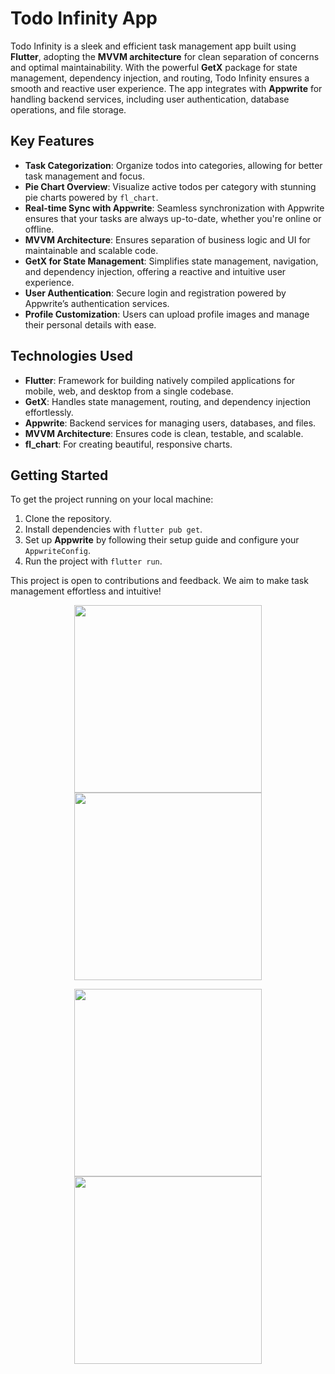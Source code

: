 # Todo Infinity App

Todo Infinity is a sleek and efficient task management app built using **Flutter**, adopting the **MVVM architecture** for clean separation of concerns and optimal maintainability. With the powerful **GetX** package for state management, dependency injection, and routing, Todo Infinity ensures a smooth and reactive user experience. The app integrates with **Appwrite** for handling backend services, including user authentication, database operations, and file storage.

## Key Features
- **Task Categorization**: Organize todos into categories, allowing for better task management and focus.
- **Pie Chart Overview**: Visualize active todos per category with stunning pie charts powered by `fl_chart`.
- **Real-time Sync with Appwrite**: Seamless synchronization with Appwrite ensures that your tasks are always up-to-date, whether you're online or offline.
- **MVVM Architecture**: Ensures separation of business logic and UI for maintainable and scalable code.
- **GetX for State Management**: Simplifies state management, navigation, and dependency injection, offering a reactive and intuitive user experience.
- **User Authentication**: Secure login and registration powered by Appwrite’s authentication services.
- **Profile Customization**: Users can upload profile images and manage their personal details with ease.

## Technologies Used
- **Flutter**: Framework for building natively compiled applications for mobile, web, and desktop from a single codebase.
- **GetX**: Handles state management, routing, and dependency injection effortlessly.
- **Appwrite**: Backend services for managing users, databases, and files.
- **MVVM Architecture**: Ensures code is clean, testable, and scalable.
- **fl_chart**: For creating beautiful, responsive charts.

## Getting Started
To get the project running on your local machine:
1. Clone the repository.
2. Install dependencies with `flutter pub get`.
3. Set up **Appwrite** by following their setup guide and configure your `AppwriteConfig`.
4. Run the project with `flutter run`.

This project is open to contributions and feedback. We aim to make task management effortless and intuitive!

<p align="center">
  <img src="https://drive.google.com/uc?id=1pbKfpDgZVtL9pCSUqTu2EbYfVd8fXxv3" width="300" />
  <img src="https://drive.google.com/uc?id=1M-dT3wvOtdT6h-ML_PayFHAyWoEDSWcN" width="300" />
</p>

<p align="center">
  <img src="https://drive.google.com/uc?id=1MxTI7TefMQGF1YEVZy9PbGaCHN-_AsJv" width="300" />
  <img src="https://drive.google.com/uc?id=1vepzXI0l3hPaiuU1o4-GlOPfF9AIbFsA" width="300" />
</p>
